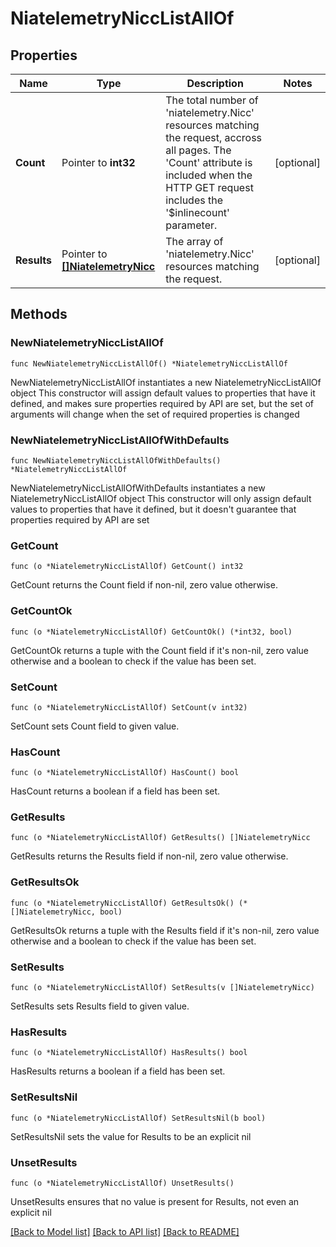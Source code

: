 # NiatelemetryNiccListAllOf

## Properties

Name | Type | Description | Notes
------------ | ------------- | ------------- | -------------
**Count** | Pointer to **int32** | The total number of &#39;niatelemetry.Nicc&#39; resources matching the request, accross all pages. The &#39;Count&#39; attribute is included when the HTTP GET request includes the &#39;$inlinecount&#39; parameter. | [optional] 
**Results** | Pointer to [**[]NiatelemetryNicc**](NiatelemetryNicc.md) | The array of &#39;niatelemetry.Nicc&#39; resources matching the request. | [optional] 

## Methods

### NewNiatelemetryNiccListAllOf

`func NewNiatelemetryNiccListAllOf() *NiatelemetryNiccListAllOf`

NewNiatelemetryNiccListAllOf instantiates a new NiatelemetryNiccListAllOf object
This constructor will assign default values to properties that have it defined,
and makes sure properties required by API are set, but the set of arguments
will change when the set of required properties is changed

### NewNiatelemetryNiccListAllOfWithDefaults

`func NewNiatelemetryNiccListAllOfWithDefaults() *NiatelemetryNiccListAllOf`

NewNiatelemetryNiccListAllOfWithDefaults instantiates a new NiatelemetryNiccListAllOf object
This constructor will only assign default values to properties that have it defined,
but it doesn't guarantee that properties required by API are set

### GetCount

`func (o *NiatelemetryNiccListAllOf) GetCount() int32`

GetCount returns the Count field if non-nil, zero value otherwise.

### GetCountOk

`func (o *NiatelemetryNiccListAllOf) GetCountOk() (*int32, bool)`

GetCountOk returns a tuple with the Count field if it's non-nil, zero value otherwise
and a boolean to check if the value has been set.

### SetCount

`func (o *NiatelemetryNiccListAllOf) SetCount(v int32)`

SetCount sets Count field to given value.

### HasCount

`func (o *NiatelemetryNiccListAllOf) HasCount() bool`

HasCount returns a boolean if a field has been set.

### GetResults

`func (o *NiatelemetryNiccListAllOf) GetResults() []NiatelemetryNicc`

GetResults returns the Results field if non-nil, zero value otherwise.

### GetResultsOk

`func (o *NiatelemetryNiccListAllOf) GetResultsOk() (*[]NiatelemetryNicc, bool)`

GetResultsOk returns a tuple with the Results field if it's non-nil, zero value otherwise
and a boolean to check if the value has been set.

### SetResults

`func (o *NiatelemetryNiccListAllOf) SetResults(v []NiatelemetryNicc)`

SetResults sets Results field to given value.

### HasResults

`func (o *NiatelemetryNiccListAllOf) HasResults() bool`

HasResults returns a boolean if a field has been set.

### SetResultsNil

`func (o *NiatelemetryNiccListAllOf) SetResultsNil(b bool)`

 SetResultsNil sets the value for Results to be an explicit nil

### UnsetResults
`func (o *NiatelemetryNiccListAllOf) UnsetResults()`

UnsetResults ensures that no value is present for Results, not even an explicit nil

[[Back to Model list]](../README.md#documentation-for-models) [[Back to API list]](../README.md#documentation-for-api-endpoints) [[Back to README]](../README.md)


